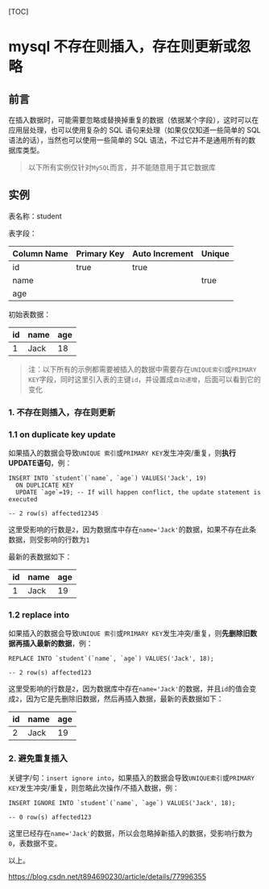 [TOC]



# mysql 不存在则插入，存在则更新或忽略

 

## 前言

在插入数据时，可能需要忽略或替换掉重复的数据（依据某个字段），这时可以在应用层处理，也可以使用复杂的 SQL 语句来处理（如果仅仅知道一些简单的 SQL 语法的话），当然也可以使用一些简单的 SQL 语法，不过它并不是通用所有的数据库类型。

> 以下所有实例仅针对`MySQL`而言，并不能随意用于其它数据库

## 实例

表名称：student

表字段：

| Column Name | Primary Key | Auto Increment | Unique |
| ----------- | ----------- | -------------- | ------ |
| id          | true        | true           |        |
| name        |             |                | true   |
| age         |             |                |        |

初始表数据：

| id   | name | age  |
| ---- | ---- | ---- |
| 1    | Jack | 18   |

> 注：以下所有的示例都需要被插入的数据中需要存在`UNIQUE索引`或`PRIMARY KEY`字段，同时这里引入表的主键`id`，并设置成`自动递增`，后面可以看到它的变化

### 1. 不存在则插入，存在则更新

### 1.1 on duplicate key update

如果插入的数据会导致`UNIQUE 索引`或`PRIMARY KEY`发生冲突/重复，则**执行UPDATE语句**，例：

```
INSERT INTO `student`(`name`, `age`) VALUES('Jack', 19)
  ON DUPLICATE KEY 
  UPDATE `age`=19; -- If will happen conflict, the update statement is executed

-- 2 row(s) affected12345
```

这里受影响的行数是`2`，因为数据库中存在`name='Jack'`的数据，如果不存在此条数据，则受影响的行数为`1`

最新的表数据如下：

| id   | name | age  |
| ---- | ---- | ---- |
| 1    | Jack | 19   |

### 1.2 replace into

如果插入的数据会导致`UNIQUE 索引`或`PRIMARY KEY`发生冲突/重复，则**先删除旧数据再插入最新的数据**，例：

```
REPLACE INTO `student`(`name`, `age`) VALUES('Jack', 18);

-- 2 row(s) affected123
```

这里受影响的行数是`2`，因为数据库中存在`name='Jack'`的数据，并且`id`的值会变成`2`，因为它是先删除旧数据，然后再插入数据，最新的表数据如下：

| id   | name | age  |
| ---- | ---- | ---- |
| 2    | Jack | 19   |

### 2. 避免重复插入

关键字/句：`insert ignore into`，如果插入的数据会导致`UNIQUE索引`或`PRIMARY KEY`发生冲突/重复，则忽略此次操作/不插入数据，例：

```
INSERT IGNORE INTO `student`(`name`, `age`) VALUES('Jack', 18);

-- 0 row(s) affected123
```

这里已经存在`name='Jack'`的数据，所以会忽略掉新插入的数据，受影响行数为`0`，表数据不变。

以上。





https://blog.csdn.net/t894690230/article/details/77996355